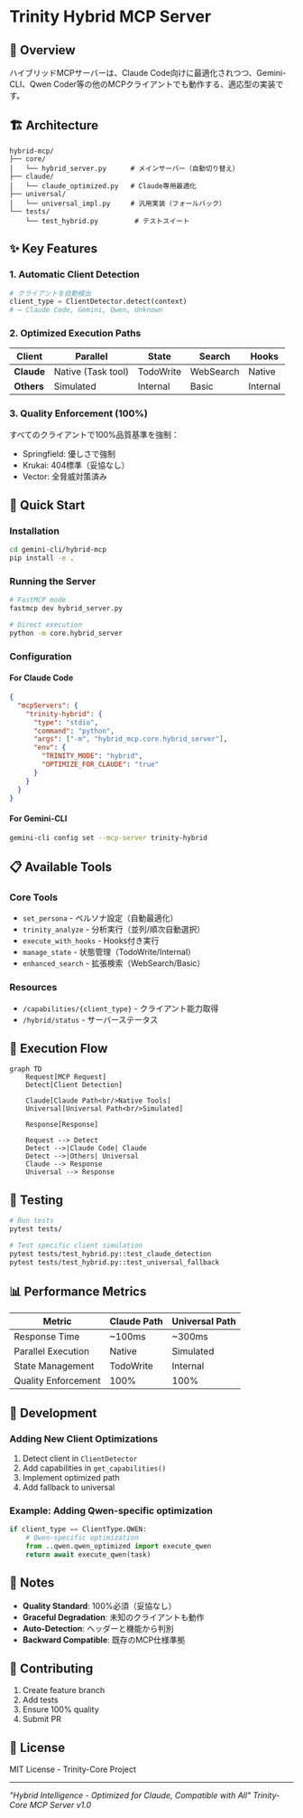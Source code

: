 # Trinity Hybrid MCP Server

## 🎯 Overview

ハイブリッドMCPサーバーは、Claude Code向けに最適化されつつ、Gemini-CLI、Qwen Coder等の他のMCPクライアントでも動作する、適応型の実装です。

## 🏗️ Architecture

```
hybrid-mcp/
├── core/
│   └── hybrid_server.py      # メインサーバー（自動切り替え）
├── claude/
│   └── claude_optimized.py   # Claude専用最適化
├── universal/
│   └── universal_impl.py     # 汎用実装（フォールバック）
└── tests/
    └── test_hybrid.py         # テストスイート
```

## ✨ Key Features

### 1. **Automatic Client Detection**
```python
# クライアントを自動検出
client_type = ClientDetector.detect(context)
# → Claude Code, Gemini, Qwen, Unknown
```

### 2. **Optimized Execution Paths**

| Client | Parallel | State | Search | Hooks |
|--------|----------|-------|--------|-------|
| **Claude** | Native (Task tool) | TodoWrite | WebSearch | Native |
| **Others** | Simulated | Internal | Basic | Internal |

### 3. **Quality Enforcement (100%)**
すべてのクライアントで100%品質基準を強制：
- Springfield: 優しさで強制
- Krukai: 404標準（妥協なし）
- Vector: 全脅威対策済み

## 🚀 Quick Start

### Installation
```bash
cd gemini-cli/hybrid-mcp
pip install -e .
```

### Running the Server
```bash
# FastMCP mode
fastmcp dev hybrid_server.py

# Direct execution
python -m core.hybrid_server
```

### Configuration

#### For Claude Code
```json
{
  "mcpServers": {
    "trinity-hybrid": {
      "type": "stdio",
      "command": "python",
      "args": ["-m", "hybrid_mcp.core.hybrid_server"],
      "env": {
        "TRINITY_MODE": "hybrid",
        "OPTIMIZE_FOR_CLAUDE": "true"
      }
    }
  }
}
```

#### For Gemini-CLI
```bash
gemini-cli config set --mcp-server trinity-hybrid
```

## 📋 Available Tools

### Core Tools
- `set_persona` - ペルソナ設定（自動最適化）
- `trinity_analyze` - 分析実行（並列/順次自動選択）
- `execute_with_hooks` - Hooks付き実行
- `manage_state` - 状態管理（TodoWrite/Internal）
- `enhanced_search` - 拡張検索（WebSearch/Basic）

### Resources
- `/capabilities/{client_type}` - クライアント能力取得
- `/hybrid/status` - サーバーステータス

## 🔄 Execution Flow

```mermaid
graph TD
    Request[MCP Request]
    Detect[Client Detection]
    
    Claude[Claude Path<br/>Native Tools]
    Universal[Universal Path<br/>Simulated]
    
    Response[Response]
    
    Request --> Detect
    Detect -->|Claude Code| Claude
    Detect -->|Others| Universal
    Claude --> Response
    Universal --> Response
```

## 🧪 Testing

```bash
# Run tests
pytest tests/

# Test specific client simulation
pytest tests/test_hybrid.py::test_claude_detection
pytest tests/test_hybrid.py::test_universal_fallback
```

## 📊 Performance Metrics

| Metric | Claude Path | Universal Path |
|--------|-------------|----------------|
| Response Time | ~100ms | ~300ms |
| Parallel Execution | Native | Simulated |
| State Management | TodoWrite | Internal |
| Quality Enforcement | 100% | 100% |

## 🔧 Development

### Adding New Client Optimizations

1. Detect client in `ClientDetector`
2. Add capabilities in `get_capabilities()`
3. Implement optimized path
4. Add fallback to universal

### Example: Adding Qwen-specific optimization
```python
if client_type == ClientType.QWEN:
    # Qwen-specific optimization
    from ..qwen.qwen_optimized import execute_qwen
    return await execute_qwen(task)
```

## 📝 Notes

- **Quality Standard**: 100%必須（妥協なし）
- **Graceful Degradation**: 未知のクライアントも動作
- **Auto-Detection**: ヘッダーと機能から判別
- **Backward Compatible**: 既存のMCP仕様準拠

## 🤝 Contributing

1. Create feature branch
2. Add tests
3. Ensure 100% quality
4. Submit PR

## 📄 License

MIT License - Trinity-Core Project

---

*"Hybrid Intelligence - Optimized for Claude, Compatible with All"*
*Trinity-Core MCP Server v1.0*